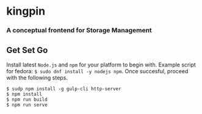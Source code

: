 # kingpin
### A conceptual frontend for Storage Management

## Get Set Go
Install latest `Node.js` and `npm` for your platform to begin with. Example script for fedora: `$ sudo dnf install -y nodejs npm`. Once succesful, proceed with the following steps.

```
$ sudp npm install -g gulp-cli http-server
$ npm install
$ npm run build
$ npm run serve
```
